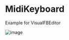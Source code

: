 # MidiKeyboard
Example for VisualFBEditor

![image](https://github.com/chunmingwang/MidiKeyboard/assets/35757455/fc90d9cc-96dc-4486-8ae1-7237e98c0589)
